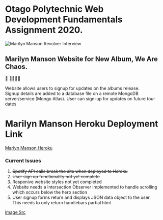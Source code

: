 # Otago Polytechnic Web Development Fundamentals Assignment 2020.
![Marilyn Manson Revolver Interview](https://www.revolvermag.com/sites/default/files/styles/banner/public/media/images/article/mamson_rev_cropped.jpg?itok=p5-6HIoc&timestamp=1598647997)
## Marilyn Manson Website for New Album, We Are Chaos.

:musical_note: :musical_note::musical_note::musical_note::musical_note:

Website allows users to signup for updates on the albums release.  
Signup details are added to a database file on a remote MongoDB server/service (Mongo Atlas).
User can sign-up for updates on future tour dates

# Marilyn Manson Heroku Deployment Link
[Mariyn Manson Heroku](https://marilynmanson.herokuapp.com/)

### Current Issues

1. ~~Spotify API calls break the site when deployed to Heroku~~
2. ~~User sign up functionality not yet complete~~
3. Responive website styles not yet completed
4. Website needs a Intersection Observer implemented to handle scrolling which occurs below the hero section
5. User signup forms return and displays JSON data object to the user. This needs to only return handlebars partial html 

[Image Src](https://www.revolvermag.com/music/marilyn-manson-chaos-collaboration-how-elton-john-made-him-cry)